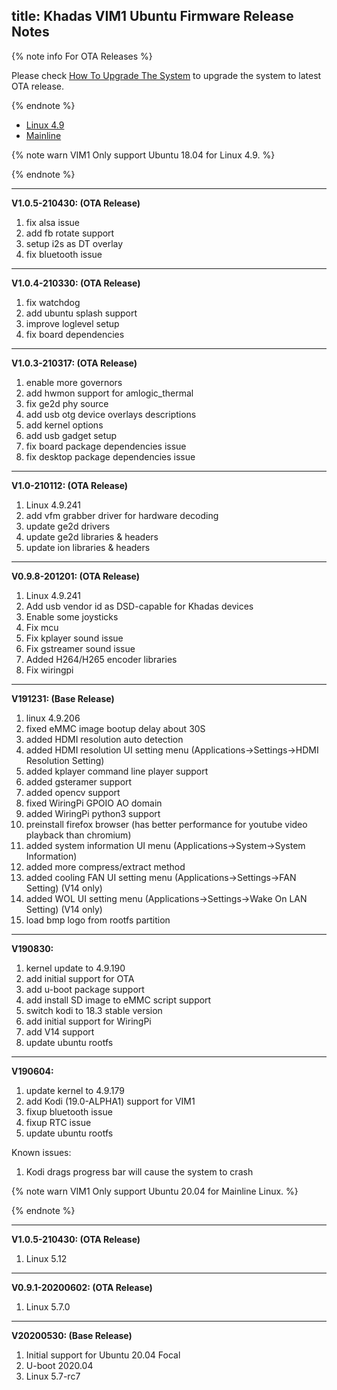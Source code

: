 title: Khadas VIM1 Ubuntu Firmware Release Notes
---

{% note info For OTA Releases %}

Please check [How To Upgrade The System](/linux/vim1/HowToUpgradeTheSystem.html) to upgrade the system to latest OTA release.

{% endnote %}


<ul class="nav nav-tabs" id="myTab" role="tablist">
  <li class="nav-item" role="presentation">
    <a class="nav-link active" id="4.9-tab" data-toggle="tab" href="#4.9" role="tab" aria-controls="4.9" aria-selected="true">Linux 4.9</a>
  </li>
  <li class="nav-item" role="presentation">
    <a class="nav-link" id="mainline-tab" data-toggle="tab" href="#mainline" role="tab" aria-controls="mainline" aria-selected="false">Mainline</a>
  </li>
</ul>
<div class="tab-content" id="myTabContent">
<div class="tab-pane fade show active" id="4.9" role="tabpanel" aria-labelledby="4.9-tab">

{% note warn VIM1 Only support Ubuntu 18.04 for Linux 4.9. %}

{% endnote %}

--------------------------------------------------------------------------------------------------
**V1.0.5-210430: (OTA Release)**

1. fix alsa issue
2. add fb rotate support
3. setup i2s as DT overlay
4. fix bluetooth issue

--------------------------------------------------------------------------------------------------
**V1.0.4-210330: (OTA Release)**

1. fix watchdog
2. add ubuntu splash support
3. improve loglevel setup
4. fix board dependencies

--------------------------------------------------------------------------------------------------
**V1.0.3-210317: (OTA Release)**

1. enable more governors
2. add hwmon support for amlogic_thermal
3. fix ge2d phy source
4. add usb otg device overlays descriptions
5. add kernel options
6. add usb gadget setup
7. fix board package dependencies issue
8. fix desktop package dependencies issue

--------------------------------------------------------------------------------------------------
**V1.0-210112: (OTA Release)**

1. Linux 4.9.241
2. add vfm grabber driver for hardware decoding
3. update ge2d drivers
4. update ge2d libraries & headers
5. update ion libraries & headers

--------------------------------------------------------------------------------------------------
**V0.9.8-201201: (OTA Release)**

1. Linux 4.9.241
2. Add usb vendor id as DSD-capable for Khadas devices
3. Enable some joysticks
4. Fix mcu
5. Fix kplayer sound issue
6. Fix gstreamer sound issue
7. Added H264/H265 encoder libraries
8. Fix wiringpi

--------------------------------------------------------------------------------------------------
**V191231: (Base Release)**
1. linux 4.9.206
2. fixed eMMC image bootup delay about 30S
3. added HDMI resolution auto detection
4. added HDMI resolution UI setting menu (Applications->Settings->HDMI Resolution Setting)
5. added kplayer command line player support
6. added gsteramer support
7. added opencv support
8. fixed WiringPi GPOIO AO domain
9. added WiringPi python3 support
10. preinstall firefox browser (has better performance for youtube video playback than chromium)
11. added system information UI menu (Applications->System->System Information)
12. added more compress/extract method
13. added cooling FAN UI setting menu (Applications->Settings->FAN Setting) (V14 only)
14. added WOL UI setting menu (Applications->Settings->Wake On LAN Setting) (V14 only)
15. load bmp logo from rootfs partition

--------------------------------------------------------------------------------------------------
**V190830:**

1. kernel update to 4.9.190
2. add initial support for OTA
3. add u-boot package support
4. add install SD image to eMMC script support
5. switch kodi to 18.3 stable version
6. add initial support for WiringPi
7. add V14 support
8. update ubuntu rootfs

--------------------------------------------------------------------------------------------------
**V190604:**

1. update kernel to 4.9.179
2. add Kodi (19.0-ALPHA1) support for VIM1
3. fixup bluetooth issue
4. fixup RTC issue
5. update ubuntu rootfs

Known issues:
1. Kodi drags progress bar will cause the system to crash


</div>
<div class="tab-pane fade show" id="mainline" role="tabpanel" aria-labelledby="mainline-tab">

{% note warn VIM1 Only support Ubuntu 20.04 for Mainline Linux. %}

{% endnote %}

--------------------------------------------------------------------------------------------------
**V1.0.5-210430: (OTA Release)**

1. Linux 5.12

--------------------------------------------------------------------------------------------------
**V0.9.1-20200602: (OTA Release)**

1. Linux 5.7.0

--------------------------------------------------------------------------------------------------
**V20200530: (Base Release)**

1. Initial support for Ubuntu 20.04 Focal
2. U-boot 2020.04
3. Linux 5.7-rc7

</div>
</div>
